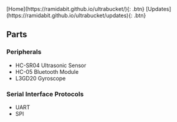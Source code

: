 <link rel="stylesheet" href="styles.css">
[Home](https://ramidabit.github.io/ultrabucket/){: .btn}
[Updates](https://ramidabit.github.io/ultrabucket/updates){: .btn}


## Parts

### Peripherals
- HC-SR04 Ultrasonic Sensor
- HC-05 Bluetooth Module
- L3GD20 Gyroscope

### Serial Interface Protocols
- UART
- SPI
